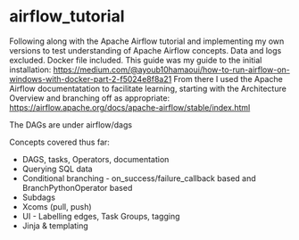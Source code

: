 # airflow_tutorial
Following along with the Apache Airflow tutorial and implementing my own versions to test understanding of Apache Airflow concepts.
 Data and logs excluded. Docker file included. This guide was my guide to the initial installation: https://medium.com/@ayoub10hamaoui/how-to-run-airflow-on-windows-with-docker-part-2-f5024e8f8a21
 From there I used the Apache Airflow documentatation to facilitate learning, starting with the Architecture Overview and branching off as appropriate: https://airflow.apache.org/docs/apache-airflow/stable/index.html


The DAGs are under airflow/dags

Concepts covered thus far:
- DAGS, tasks, Operators, documentation
- Querying SQL data
- Conditional branching - on_success/failure_callback based and BranchPythonOperator based
- Subdags
- Xcoms (pull, push)
- UI - Labelling edges, Task Groups, tagging
- Jinja & templating
